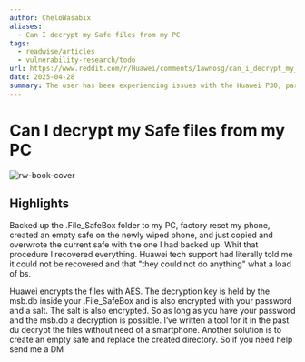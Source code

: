 ```yaml
---
author: CheloWasabix
aliases:
  - Can I decrypt my Safe files from my PC
tags:
  - readwise/articles
  - vulnerability-research/todo
url: https://www.reddit.com/r/Huawei/comments/1awnosg/can_i_decrypt_my_safe_files_from_my_pc/?rdt=55695?__readwiseLocation=
date: 2025-04-28
summary: The user has been experiencing issues with the Huawei P30, particularly with the Safe app, which no longer works. They have tried various solutions but are left considering a factory reset that might result in losing their safe files. They seek advice on accessing or decrypting their safe files stored on their computer since the app on their phone is not functioning.
---
```

# Can I decrypt my Safe files from my PC

![rw-book-cover](https://readwise-assets.s3.amazonaws.com/static/images/article4.6bc1851654a0.png)

## Highlights


Backed up the .File_SafeBox folder to my PC, factory reset my phone, created an empty safe on the newly wiped phone, and just copied and overwrote the current safe with the one I had backed up. Whit that procedure I recovered everything.
 Huawei tech support had literally told me it could not be recovered and that "they could not do anything" what a load of bs. [](https://read.readwise.io/read/01jsxwghs624r038877c1exx3j)



Huawei encrypts the files with AES. The decryption key is held by the msb.db inside your .File_SafeBox and is also encrypted with your password and a salt. The salt is also encrypted. So as long as you have your password and the msb.db a decryption is possible. I‘ve written a tool for it in the past du decrypt the files without need of a smartphone. Another solution is to create an empty safe and replace the created directory. So if you need help send me a DM [](https://read.readwise.io/read/01jsxwhcqdnpqz6vjwpgtj2rnw)

